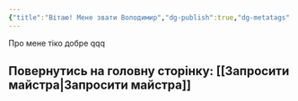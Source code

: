 ```yaml
---
{"title":"Вітаю! Мене звати Володимир","dg-publish":true,"dg-metatags":null,"dg-home":null,"permalink":"/vitayu-mene-zvati-volodimir/","dgPassFrontmatter":true,"noteIcon":""}
---
```


Про мене тіко добре qqq

## Повернутись на головну сторінку: [[Запросити майстра\|Запросити майстра]]